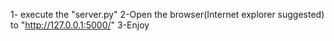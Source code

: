 1- execute the "server.py"
2-Open the browser(Internet explorer suggested) to "http://127.0.0.1:5000/"
3-Enjoy
